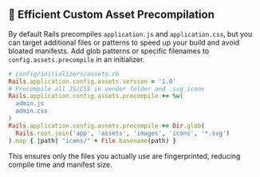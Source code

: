 ## 🚀 Efficient Custom Asset Precompilation
By default Rails precompiles `application.js` and `application.css`, but you can target additional files or patterns to speed up your build and avoid bloated manifests. Add glob patterns or specific filenames to `config.assets.precompile` in an initializer.

```ruby
# config/initializers/assets.rb
Rails.application.config.assets.version = '1.0'
# Precompile all JS/CSS in vendor folder and .svg icons
Rails.application.config.assets.precompile += %w(
  admin.js
  admin.css
)
Rails.application.config.assets.precompile += Dir.glob(
  Rails.root.join('app', 'assets', 'images', 'icons', '*.svg')
).map { |path| "icons/" + File.basename(path) }
```

This ensures only the files you actually use are fingerprinted, reducing compile time and manifest size.